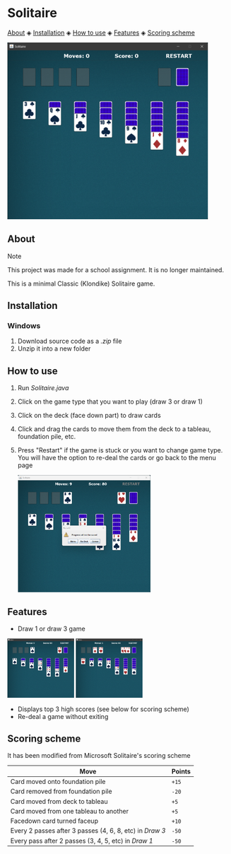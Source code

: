 # Solitaire

[About](#about) ◈ [Installation](#installation) ◈ [How to use](#how-to-use) ◈ [Features](#features) ◈ [Scoring scheme](#scoring-scheme)

<img src="display/sample-main.png" alt="screenshot of new solitaire game" height=400 />

## About

> [!NOTE]  
> This project was made for a school assignment. It is no longer maintained.

This is a minimal Classic (Klondike) Solitaire game.

## Installation

### Windows

1. Download source code as a *.zip* file
2. Unzip it into a new folder

## How to use

1. Run *Solitaire.java*
2. Click on the game type that you want to play (draw 3 or draw 1)
3. Click on the deck (face down part) to draw cards
4. Click and drag the cards to move them from the deck to a tableau, foundation pile, etc.
5. Press "Restart" if the game is stuck or you want to change game type. You will have the option to re-deal the cards or go back to the menu page

    <img src="display/sample-restart.png" alt="screenshot of restart menu" width=300 />

## Features

 - Draw 1 or draw 3 game

  <img src="display/sample-draw1.png" alt="screenshot of level 1 setup" width=30% />
  <img src="display/sample-draw3.png" alt="screenshot of level 2 setup" width=30% />

 - Displays top 3 high scores (see below for scoring scheme)
 - Re-deal a game without exiting

## Scoring scheme

It has been modified from Microsoft Solitaire's scoring scheme

|Move|Points|
|---|---|
|Card moved onto foundation pile|`+15`|
|Card removed from foundation pile|`-20`|
|Card moved from deck to tableau|`+5`|
|Card moved from one tableau to another|`+5`|
|Facedown card turned faceup|`+10`|
|Every 2 passes after 3 passes (4, 6, 8, etc) in *Draw 3*|`-50`|
|Every pass after 2 passes (3, 4, 5, etc) in *Draw 1*|`-50`|